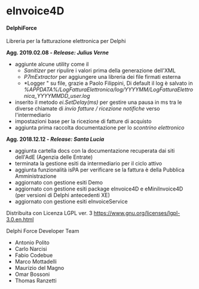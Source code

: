 # eInvoice4D

#### DelphiForce

Libreria per la fatturazione elettronica per Delphi 

**Agg. 2019.02.08 - *Release: Julius Verne***

- aggiunte alcune utility come il 
  - *Sanitizer* per ripulire i valori prima della generazione dell'XML
  - *P7mExtractor* per aggiungere una libreria dei file firmati esterna
  - *Logger " su file, grazie a Paolo Filippini, 
    Di default il log è salvato in *%APPDATA%/LogFatturaElettronica/log/YYYYMM/LogFatturaElettronica_YYYYMMDD_user.log*  
- inserito il metodo *ei.SetDelay(ms)* per gestire una pausa in ms tra le diverse chiamate di *invio fatture / ricezione notifiche* verso l'intermediario
- impostazioni base per la ricezione di fatture di acquisto
- aggiunta prima raccolta documentazione per lo *scontrino elettronico*



**Agg. 2018.12.12 - *Release: Santa Lucia***

- aggiunta cartella docs con la documentazione recuperata dai siti dell'AdE (Agenzia delle Entrate)
- terminata la gestione esiti da intermediario per il ciclo attivo
- aggiunta funzionalità isPA per verificare se la fattura è della Pubblica Amministrazione
- aggiornato con gestione esiti Demo
- aggiornato con gestione esiti package eInvoice4D e eMiniInvoice4D (per versioni di Delphi antecedenti XE)
- aggiornato con gestione esiti eInvoiceService



Distribuita con Licenza LGPL ver. 3 https://www.gnu.org/licenses/lgpl-3.0.en.html



Delphi Force Developer Team

- Antonio Polito
- Carlo Narcisi
- Fabio Codebue
- Marco Mottadelli
- Maurizio del Magno
- Omar Bossoni
- Thomas Ranzetti